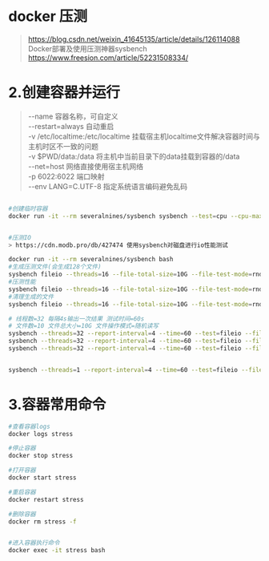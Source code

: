 # docker 压测
> https://blog.csdn.net/weixin_41645135/article/details/126114088 Docker部署及使用压测神器sysbench
> https://www.freesion.com/article/52231508334/
 


# 2.创建容器并运行
> --name 容器名称，可自定义  
> --restart=always 自动重启  
> -v /etc/localtime:/etc/localtime 挂载宿主机localtime文件解决容器时间与主机时区不一致的问题  
> -v $PWD/data:/data 将主机中当前目录下的data挂载到容器的/data  
> --net=host 网络直接使用宿主机网络  
> -p 6022:6022 端口映射  
> --env LANG=C.UTF-8  指定系统语言编码避免乱码

``` bash

#创建临时容器
docker run -it --rm severalnines/sysbench sysbench --test=cpu --cpu-max-prime=2000 run


#压测IO
> https://cdn.modb.pro/db/427474 使用sysbench对磁盘进行io性能测试

docker run -it --rm severalnines/sysbench bash
#生成压测文件(会生成128个文件)
sysbench fileio --threads=16 --file-total-size=10G --file-test-mode=rndrw prepare
#压测性能
sysbench fileio --threads=16 --file-total-size=10G --file-test-mode=rndrw run
#清理生成的文件
sysbench fileio --threads=16 --file-total-size=10G --file-test-mode=rndrw cleanup

# 线程数=32 每隔4s输出一次结果 测试时间=60s
# 文件数=10 文件总大小=10G 文件操作模式=随机读写
sysbench --threads=32 --report-interval=4 --time=60 --test=fileio --file-num=10 --file-total-size=10G --file-test-mode=rndrw prepare
sysbench --threads=32 --report-interval=4 --time=60 --test=fileio --file-num=10 --file-total-size=10G --file-test-mode=rndrw run
sysbench --threads=32 --report-interval=4 --time=60 --test=fileio --file-num=10 --file-total-size=10G --file-test-mode=rndrw cleanup


sysbench --threads=1 --report-interval=4 --time=60 --test=fileio --file-num=10 --file-total-size=10G --file-test-mode=rndrw --file-rw-ratio=100 run


```

# 3.容器常用命令

``` bash
#查看容器logs
docker logs stress

#停止容器
docker stop stress

#打开容器
docker start stress

#重启容器
docker restart stress

#删除容器
docker rm stress -f


#进入容器执行命令
docker exec -it stress bash



```


 






